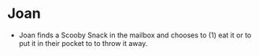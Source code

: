 # Joan

* Joan finds a Scooby Snack in the mailbox and chooses to (1) eat it or to put it in their pocket to to throw it away.
